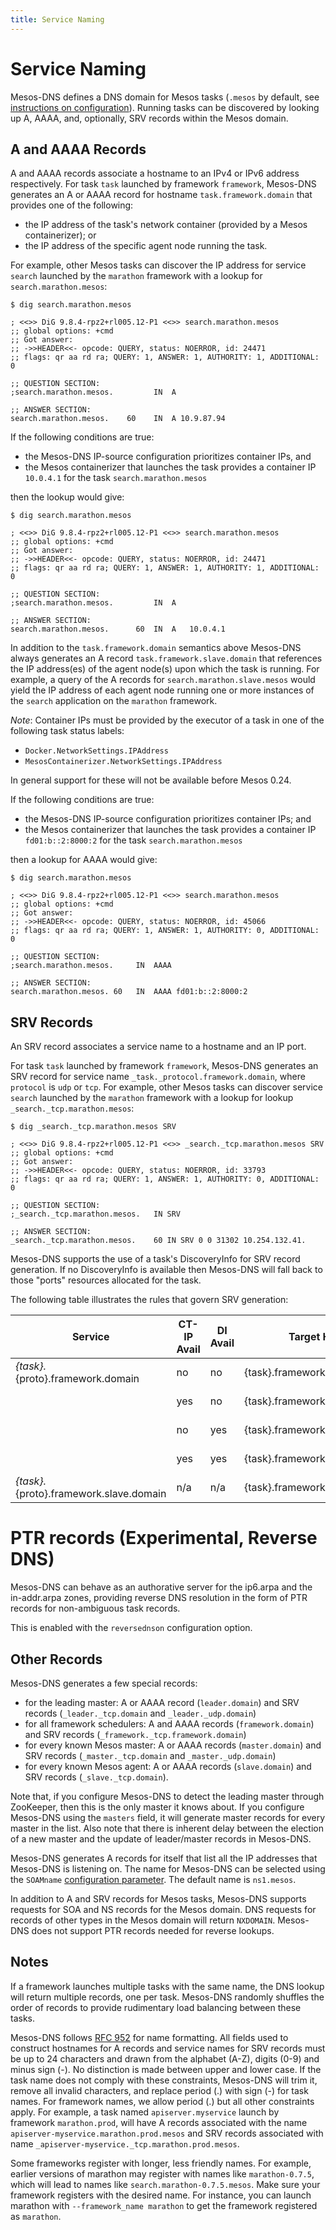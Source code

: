 ```yaml
---
title: Service Naming
---
```


# Service Naming

Mesos-DNS defines a DNS domain for Mesos tasks (`.mesos` by default, see [instructions on configuration](configuration-parameters.html)). Running tasks can be discovered by looking up A, AAAA, and, optionally, SRV records within the Mesos domain.

## A and AAAA Records

A and AAAA records associate a hostname to an IPv4 or IPv6 address respectively.
For task `task` launched by framework `framework`, Mesos-DNS generates an A or AAAA record for hostname `task.framework.domain` that provides one of the following:

- the IP address of the task's network container (provided by a Mesos containerizer); or
- the IP address of the specific agent node running the task.

For example, other Mesos tasks can discover the IP address for service `search` launched by the `marathon` framework with a lookup for `search.marathon.mesos`:

``` console
$ dig search.marathon.mesos

; <<>> DiG 9.8.4-rpz2+rl005.12-P1 <<>> search.marathon.mesos
;; global options: +cmd
;; Got answer:
;; ->>HEADER<<- opcode: QUERY, status: NOERROR, id: 24471
;; flags: qr aa rd ra; QUERY: 1, ANSWER: 1, AUTHORITY: 1, ADDITIONAL: 0

;; QUESTION SECTION:
;search.marathon.mesos.         IN  A

;; ANSWER SECTION:
search.marathon.mesos.    60    IN  A 10.9.87.94
```

If the following conditions are true:

- the Mesos-DNS IP-source configuration prioritizes container IPs, and
- the Mesos containerizer that launches the task provides a container IP `10.0.4.1` for the task `search.marathon.mesos`

then the lookup would give:

``` console
$ dig search.marathon.mesos

; <<>> DiG 9.8.4-rpz2+rl005.12-P1 <<>> search.marathon.mesos
;; global options: +cmd
;; Got answer:
;; ->>HEADER<<- opcode: QUERY, status: NOERROR, id: 24471
;; flags: qr aa rd ra; QUERY: 1, ANSWER: 1, AUTHORITY: 1, ADDITIONAL: 0

;; QUESTION SECTION:
;search.marathon.mesos.         IN  A

;; ANSWER SECTION:
search.marathon.mesos.      60  IN  A   10.0.4.1
```

In addition to the `task.framework.domain` semantics above Mesos-DNS always generates an A record `task.framework.slave.domain` that references the IP address(es) of the agent node(s) upon which the task is running. For example, a query of the A records for `search.marathon.slave.mesos` would yield the IP address of each agent node running one or more instances of the `search` application on the `marathon` framework.

*Note*: Container IPs must be provided by the executor of a task in one of the following task status labels:

- `Docker.NetworkSettings.IPAddress`
- `MesosContainerizer.NetworkSettings.IPAddress`

In general support for these will not be available before Mesos 0.24.

If the following conditions are true:

- the Mesos-DNS IP-source configuration prioritizes container IPs; and
- the Mesos containerizer that launches the task provides a container IP `fd01:b::2:8000:2` for the task `search.marathon.mesos`

then a lookup for AAAA would give:

``` console
$ dig search.marathon.mesos

; <<>> DiG 9.8.4-rpz2+rl005.12-P1 <<>> search.marathon.mesos
;; global options: +cmd
;; Got answer:
;; ->>HEADER<<- opcode: QUERY, status: NOERROR, id: 45066
;; flags: qr aa rd ra; QUERY: 1, ANSWER: 1, AUTHORITY: 0, ADDITIONAL: 0

;; QUESTION SECTION:
;search.marathon.mesos.     IN  AAAA

;; ANSWER SECTION:
search.marathon.mesos. 60   IN  AAAA fd01:b::2:8000:2
```

## SRV Records

An SRV record associates a service name to a hostname and an IP port.

For task `task` launched by framework `framework`, Mesos-DNS generates an SRV record for service name `_task._protocol.framework.domain`, where `protocol` is `udp` or `tcp`. For example, other Mesos tasks can discover service `search` launched by the `marathon` framework with a lookup for lookup `_search._tcp.marathon.mesos`:

```console
$ dig _search._tcp.marathon.mesos SRV

; <<>> DiG 9.8.4-rpz2+rl005.12-P1 <<>> _search._tcp.marathon.mesos SRV
;; global options: +cmd
;; Got answer:
;; ->>HEADER<<- opcode: QUERY, status: NOERROR, id: 33793
;; flags: qr aa rd ra; QUERY: 1, ANSWER: 1, AUTHORITY: 0, ADDITIONAL: 0

;; QUESTION SECTION:
;_search._tcp.marathon.mesos.   IN SRV

;; ANSWER SECTION:
_search._tcp.marathon.mesos.    60 IN SRV 0 0 31302 10.254.132.41.
```

Mesos-DNS supports the use of a task's DiscoveryInfo for SRV record generation. If no DiscoveryInfo is available then Mesos-DNS will fall back to those "ports" resources allocated for the task.

The following table illustrates the rules that govern SRV generation:

| Service | CT-IP Avail | DI Avail | Target Host | Target Port | A (Target Resolution) |
| ---     | ---         | ---      | ---         | ---         | ---                   |
| _{task}._{proto}.framework.domain       | no  | no  | {task}.framework.slave.domain | host-port | slave-ip |
|                                         | yes | no  | {task}.framework.slave.domain | host-port | slave-ip  |
|                                         | no  | yes | {task}.framework.domain       | di-port   | slave-ip |
|                                         | yes | yes | {task}.framework.domain       | di-port   | container-ip |
| _{task}._{proto}.framework.slave.domain | n/a | n/a | {task}.framework.slave.domain | host-port | slave-ip |

# PTR records (Experimental, Reverse DNS)

Mesos-DNS can behave as an authorative server for the ip6.arpa and the in-addr.arpa zones, providing reverse DNS resolution in the form of PTR records for non-ambiguous task records.

This is enabled with the `reversednson` configuration option.

## Other Records

Mesos-DNS generates a few special records:

- for the leading master: A or AAAA record (`leader.domain`) and SRV records (`_leader._tcp.domain` and `_leader._udp.domain`)
- for all framework schedulers: A and AAAA records (`framework.domain`) and SRV records (`_framework._tcp.framework.domain`)
- for every known Mesos master: A or AAAA records (`master.domain`) and SRV records (`_master._tcp.domain` and `_master._udp.domain`)
- for every known Mesos agent: A or AAAA records (`slave.domain`) and SRV records (`_slave._tcp.domain`).

Note that, if you configure Mesos-DNS to detect the leading master through ZooKeeper, then this is the only master it knows about. If you configure Mesos-DNS using the `masters` field, it will generate master records for every master in the list. Also note that there is inherent delay between the election of a new master and the update of leader/master records in Mesos-DNS.

Mesos-DNS generates A records for itself that list all the IP addresses that Mesos-DNS is listening on. The name for Mesos-DNS can be selected using the `SOAMname` [configuration parameter](configuration-parameters.html). The default name is `ns1.mesos`.

In addition to A and SRV records for Mesos tasks, Mesos-DNS supports requests for SOA and NS records for the Mesos domain. DNS requests for records of other types in the Mesos domain will return `NXDOMAIN`. Mesos-DNS does not support PTR records needed for reverse lookups.

## Notes

If a framework launches multiple tasks with the same name, the DNS lookup will return multiple records, one per task. Mesos-DNS randomly shuffles the order of records to provide rudimentary load balancing between these tasks.

Mesos-DNS follows [RFC 952](https://tools.ietf.org/html/rfc952) for name formatting. All fields used to construct hostnames for A records and service names for SRV records must be up to 24 characters and drawn from the alphabet (A-Z), digits (0-9) and minus sign (-). No distinction is made between upper and lower case. If the task name does not comply with these constraints, Mesos-DNS will trim it, remove all invalid characters, and replace period (.) with sign (-) for task names. For framework names, we allow period (.) but all other constraints apply.  For example, a task named `apiserver.myservice` launch by framework `marathon.prod`, will have A records associated with the name `apiserver-myservice.marathon.prod.mesos` and SRV records associated with name `_apiserver-myservice._tcp.marathon.prod.mesos`.

Some frameworks register with longer, less friendly names. For example, earlier versions of marathon may register with names like `marathon-0.7.5`, which will lead to names like `search.marathon-0.7.5.mesos`. Make sure your framework registers with the desired name. For instance, you can launch marathon with `--framework_name marathon` to get the framework registered as `marathon`.
